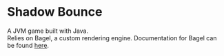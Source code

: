# Shadow Bounce

A JVM game built with Java.  
Relies on Bagel, a custom rendering engine. Documentation for Bagel can be found [here](https://people.eng.unimelb.edu.au/mcmurtrye/bagel-doc/).
